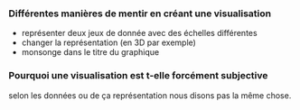 ### Différentes manières de mentir en créant une visualisation

* représenter deux jeux de donnée avec des échelles différentes
* changer la représentation (en 3D par exemple)
* monsonge dans le titre du graphique

### Pourquoi une visualisation est t-elle forcément subjective

selon les données ou de ça représentation nous disons pas la même chose.